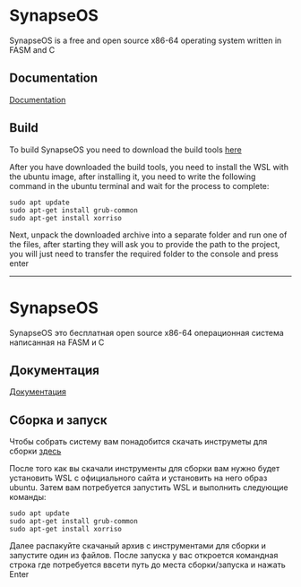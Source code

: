 # SynapseOS
SynapseOS is a free and open source x86-64 operating system written in FASM and C

## Documentation
[Documentation](https://synapse-os.github.io/doc)

## Build
To build SynapseOS you need to download the build tools [here](https://github.com/Synapse-OS/build-tools/releases)

After you have downloaded the build tools, you need to install the WSL with the ubuntu image, after installing it, you need to write the following command in the ubuntu terminal and wait for the process to complete:

```
sudo apt update
sudo apt-get install grub-common
sudo apt-get install xorriso
```

Next, unpack the downloaded archive into a separate folder and run one of the files, after starting they will ask you to provide the path to the project, you will just need to transfer the required folder to the console and press enter

---------------

# SynapseOS
SynapseOS это бесплатная open source x86-64 операционная система написанная на FASM и С

## Документация
[Документация](https://synapse-os.github.io/doc)

## Сборка и запуск
Чтобы собрать систему вам понадобится скачать инструметы для сборки [здесь](https://drive.google.com/file/d/1E90V9DXx6-8ZoloeMgTTjUs0XCnLa2Bf/view?usp=sharing)

После того как вы скачали инструменты для сборки вам нужно будет установить WSL с официального сайта и установить на него образ ubuntu. Затем вам потребуется запустить WSL и выполнить следующие команды:

```
sudo apt update
sudo apt-get install grub-common
sudo apt-get install xorriso
```

Далее распакуйте скачаный архив с инструментами для сборки и запустите один из файлов. После запуска у вас откроется командная строка где потребуется ввсети путь до места сборки/запуска и нажать Enter
